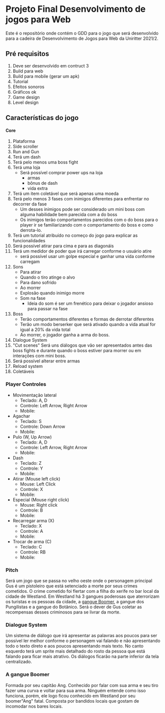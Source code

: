 # Projeto Final Desenvolvimento de jogos para Web

Este é o repositório onde contém o GDD para o jogo que será desenvolvido para a cadeira de Desenvolvimento de Jogos para Web da Uniritter 2021/2.

## Pré requisitos

1. Deve ser desenvolvido em contruct 3
1. Build para web
1. Build para mobile (gerar um apk)
1. Tutorial
1. Efeitos sonoros
1. Gráficos ok
1. Game design
1. Level design

## Características do jogo

#### Core
1. Plataforma
1. Side scroller
1. Run and Gun
1. Terá um dash
1. Terá pelo menos uma boss fight
1. Terá uma loja
    - Será possível comprar power ups na loja 
        - armas
        - bônus de dash 
        - vida extra
1. Terá um item coletável que será apenas uma moeda
1. Terá pelo menos 3 fases com inimigos diferentes para enfrentar no decorrer da fase
    - Um desses inimigos pode ser considerado um mini boss com alguma habilidade bem parecida com a do boss
    - Os inimigos terão comportamentos parecidos com o do boss para o player ir se familiarizando com o comportamento do boss e como derrota-lo.
1. Terá um tutorial atribuído no começo do jogo para explicar as funcionalidades
1. Será possível atirar para cima e para as diagonáis
1. Terá um medidor de poder que irá carregar conforme o usuário atire
    - será possível usar um golpe especial e ganhar uma vida conforme carregam
1. Sons
    - Para atirar
    - Quando o tiro atinge o alvo
    - Para dano sofrido
    - Ao morrer
    - Explosão quando inimigo morre
    - Som na fase
        - Ideia do som é ser um frenético para deixar o jogador ansioso para passar na fase
1. Boss
    - Terão comportamentos diferentes e formas de derrotar diferentes
    - Terão um modo berserker que será ativado quando a vida atual for igual a 20% da vida total
    - Ao morrer, o jogador ganha a arma do boss.
1. Dialogue System
1. "Cut scenes"
    Será uns diálogos que vão ser apresentados antes das boss fights e durante quando o boss estiver para morrer ou em interações com mini boss.
1. Será possível alterar entre armas
1. Reload system
1. Coletáveis

### Player Controles

- Movimentação lateral
    - Teclado: A, D
    - Controle: Left Arrow, Right Arrow
    - Mobile:
- Agachar
    - Teclado: S
    - Controle: Down Arrow
    - Mobile:
- Pulo (W, Up Arrow)
    - Teclado: A, D
    - Controle: Left Arrow, Right Arrow
    - Mobile:
- Dash
    - Teclado: Z
    - Controle: Y
    - Mobile:
- Atirar (Mouse left click)
    - Mouse: Left Click
    - Controle: X
    - Mobile:
- Especial (Mouse right click)
    - Mouse: Right click
    - Controle: B
    - Mobile:
- Recarregar arma (X)
    - Teclado: X
    - Controle: A
    - Mobile:
- Trocar de arma (C)
    - Teclado: C
    - Controle: RB
    - Mobile:

### Pitch

Será um jogo que se passa no velho oeste onde o personagem principal Gus é um pistoleiro que está setenciado a morte por seus crimes cometidos. O crime cometido foi flertar com a filha do xerife no bar local da cidade de Westland. Em Westland há 3 gangues poderosas que aterrorizam os turistas e os pessoas da cidade, a [gangue Boomer](#a-gangue-boomer), a gangue dos Pungilistas e a gangue do Botânico. Será o dever de Gus coletar as recompensas desses criminosos para se livrar da morte.

### Dialogue System

Um sistema de diálogo que irá apresentar as palavras aos poucos para ser possível ler melhor conforme o personagem vai falando e não apresentando todo o texto direto e aos poucos apresentando mais texto. No canto esquerdo terá um sprite mais detalhado do rosto da pessoa que está falando para ficar mais atrativo. Os diálogos ficarão na parte inferior da tela centralizado.

### A gangue Boomer

Formada por seu capitão Ang. Conhecido por falar com sua arma e seu tiro fazer uma curva e voltar para sua arma. Ninguém entende como isso funciona, porém, ele logo ficou conhecido em Westland por seu boomer"Ang" fatal. Composta por bandidos locais que gostam de incomodar nos bares locais.
